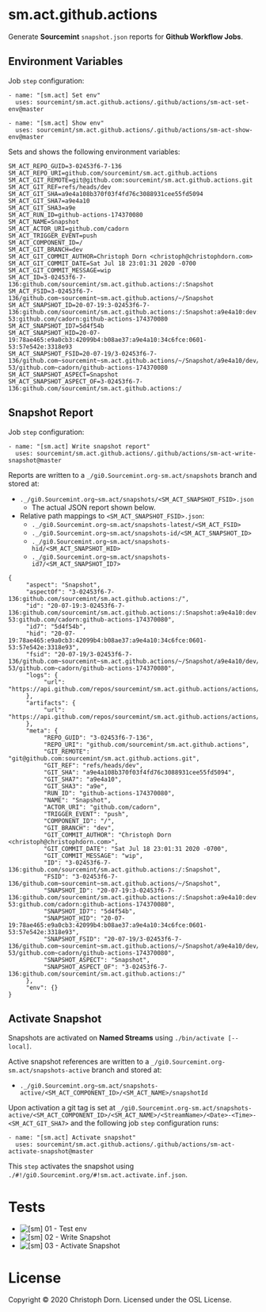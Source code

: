 sm.act.github.actions
=====================

Generate **Sourcemint** `snapshot.json` reports for **Github Workflow Jobs**.

Environment Variables
---------------------

Job `step` configuration:

```
- name: "[sm.act] Set env"
  uses: sourcemint/sm.act.github.actions/.github/actions/sm-act-set-env@master

- name: "[sm.act] Show env"
  uses: sourcemint/sm.act.github.actions/.github/actions/sm-act-show-env@master
```

Sets and shows the following environment variables:

```
SM_ACT_REPO_GUID=3-02453f6-7-136
SM_ACT_REPO_URI=github.com/sourcemint/sm.act.github.actions
SM_ACT_GIT_REMOTE=git@github.com:sourcemint/sm.act.github.actions.git
SM_ACT_GIT_REF=refs/heads/dev
SM_ACT_GIT_SHA=a9e4a108b370f03f4fd76c3088931cee55fd5094
SM_ACT_GIT_SHA7=a9e4a10
SM_ACT_GIT_SHA3=a9e
SM_ACT_RUN_ID=github-actions-174370080
SM_ACT_NAME=Snapshot
SM_ACT_ACTOR_URI=github.com/cadorn
SM_ACT_TRIGGER_EVENT=push
SM_ACT_COMPONENT_ID=/
SM_ACT_GIT_BRANCH=dev
SM_ACT_GIT_COMMIT_AUTHOR=Christoph Dorn <christoph@christophdorn.com>
SM_ACT_GIT_COMMIT_DATE=Sat Jul 18 23:01:31 2020 -0700
SM_ACT_GIT_COMMIT_MESSAGE=wip
SM_ACT_ID=3-02453f6-7-136:github.com/sourcemint/sm.act.github.actions:/:Snapshot
SM_ACT_FSID=3-02453f6-7-136/github.com~sourcemint~sm.act.github.actions/~/Snapshot
SM_ACT_SNAPSHOT_ID=20-07-19:3-02453f6-7-136:github.com/sourcemint/sm.act.github.actions:/:Snapshot:a9e4a10:dev:0601-53:github.com/cadorn:github-actions-174370080
SM_ACT_SNAPSHOT_ID7=5d4f54b
SM_ACT_SNAPSHOT_HID=20-07-19:78ae465:e9a0cb3:42099b4:b08ae37:a9e4a10:34c6fce:0601-53:57e542e:3318e93
SM_ACT_SNAPSHOT_FSID=20-07-19/3-02453f6-7-136/github.com~sourcemint~sm.act.github.actions/~/Snapshot/a9e4a10/dev/0601-53/github.com~cadorn/github-actions-174370080
SM_ACT_SNAPSHOT_ASPECT=Snapshot
SM_ACT_SNAPSHOT_ASPECT_OF=3-02453f6-7-136:github.com/sourcemint/sm.act.github.actions:/
```

Snapshot Report
---------------

Job `step` configuration:

```
- name: "[sm.act] Write snapshot report"
  uses: sourcemint/sm.act.github.actions/.github/actions/sm-act-write-snapshot@master
```

Reports are written to a `_/gi0.Sourcemint.org-sm.act/snapshots` branch and stored at:

 * `._/gi0.Sourcemint.org~sm.act/snapshots/<SM_ACT_SNAPSHOT_FSID>.json`
   * The actual JSON report shown below.
 * Relative path mappings to `<SM_ACT_SNAPSHOT_FSID>.json`:
    * `._/gi0.Sourcemint.org~sm.act/snapshots-latest/<SM_ACT_FSID>`
    * `._/gi0.Sourcemint.org~sm.act/snapshots-id/<SM_ACT_SNAPSHOT_ID>`
    * `._/gi0.Sourcemint.org~sm.act/snapshots-hid/<SM_ACT_SNAPSHOT_HID>`
    * `._/gi0.Sourcemint.org~sm.act/snapshots-id7/<SM_ACT_SNAPSHOT_ID7>`

```
{
     "aspect": "Snapshot",
     "aspectOf": "3-02453f6-7-136:github.com/sourcemint/sm.act.github.actions:/",
     "id": "20-07-19:3-02453f6-7-136:github.com/sourcemint/sm.act.github.actions:/:Snapshot:a9e4a10:dev:0601-53:github.com/cadorn:github-actions-174370080",
     "id7": "5d4f54b",
     "hid": "20-07-19:78ae465:e9a0cb3:42099b4:b08ae37:a9e4a10:34c6fce:0601-53:57e542e:3318e93",
     "fsid": "20-07-19/3-02453f6-7-136/github.com~sourcemint~sm.act.github.actions/~/Snapshot/a9e4a10/dev/0601-53/github.com~cadorn/github-actions-174370080",
     "logs": {
          "url": "https://api.github.com/repos/sourcemint/sm.act.github.actions/actions/runs/174370080/logs"
     },
     "artifacts": {
          "url": "https://api.github.com/repos/sourcemint/sm.act.github.actions/actions/runs/174370080/artifacts"
     },
     "meta": {
          "REPO_GUID": "3-02453f6-7-136",
          "REPO_URI": "github.com/sourcemint/sm.act.github.actions",
          "GIT_REMOTE": "git@github.com:sourcemint/sm.act.github.actions.git",
          "GIT_REF": "refs/heads/dev",
          "GIT_SHA": "a9e4a108b370f03f4fd76c3088931cee55fd5094",
          "GIT_SHA7": "a9e4a10",
          "GIT_SHA3": "a9e",
          "RUN_ID": "github-actions-174370080",
          "NAME": "Snapshot",
          "ACTOR_URI": "github.com/cadorn",
          "TRIGGER_EVENT": "push",
          "COMPONENT_ID": "/",
          "GIT_BRANCH": "dev",
          "GIT_COMMIT_AUTHOR": "Christoph Dorn <christoph@christophdorn.com>",
          "GIT_COMMIT_DATE": "Sat Jul 18 23:01:31 2020 -0700",
          "GIT_COMMIT_MESSAGE": "wip",
          "ID": "3-02453f6-7-136:github.com/sourcemint/sm.act.github.actions:/:Snapshot",
          "FSID": "3-02453f6-7-136/github.com~sourcemint~sm.act.github.actions/~/Snapshot",
          "SNAPSHOT_ID": "20-07-19:3-02453f6-7-136:github.com/sourcemint/sm.act.github.actions:/:Snapshot:a9e4a10:dev:0601-53:github.com/cadorn:github-actions-174370080",
          "SNAPSHOT_ID7": "5d4f54b",
          "SNAPSHOT_HID": "20-07-19:78ae465:e9a0cb3:42099b4:b08ae37:a9e4a10:34c6fce:0601-53:57e542e:3318e93",
          "SNAPSHOT_FSID": "20-07-19/3-02453f6-7-136/github.com~sourcemint~sm.act.github.actions/~/Snapshot/a9e4a10/dev/0601-53/github.com~cadorn/github-actions-174370080",
          "SNAPSHOT_ASPECT": "Snapshot",
          "SNAPSHOT_ASPECT_OF": "3-02453f6-7-136:github.com/sourcemint/sm.act.github.actions:/"
     },
     "env": {}
}
```

Activate Snapshot
-----------------

Snapshots are activated on **Named Streams** using `./bin/activate [--local]`.

Active snapshot references are written to a `_/gi0.Sourcemint.org-sm.act/snapshots-active` branch and stored at:

  * `._/gi0.Sourcemint.org~sm.act/snapshots-active/<SM_ACT_COMPONENT_ID>/<SM_ACT_NAME>/snapshotId`

Upon activation a git tag is set at `_/gi0.Sourcemint.org-sm.act/snapshots-active/<SM_ACT_COMPONENT_ID>/<SM_ACT_NAME>/<StreamName>/<Date>-<Time>-<SM_ACT_GIT_SHA7>` and the following job `step` configuration runs:

```
- name: "[sm.act] Activate snapshot"
  uses: sourcemint/sm.act.github.actions/.github/actions/sm-act-activate-snapshot@master
```

This `step` activates the snapshot using `./#!/gi0.Sourcemint.org/#!sm.act.activate.inf.json`.


Tests
=====

  * ![[sm] 01 - Test env](https://github.com/sourcemint/sm.act.github.actions/workflows/%5Bsm%5D%2001%20-%20Test%20env/badge.svg)
  * ![[sm] 02 - Write Snapshot](https://github.com/sourcemint/sm.act.github.actions/workflows/%5Bsm%5D%2002%20-%20Write%20Snapshot/badge.svg)
  * ![[sm] 03 - Activate Snapshot](https://github.com/sourcemint/sm.act.github.actions/workflows/%5Bsm%5D%2003%20-%20Activate%20Snapshot/badge.svg)


License
=======

Copyright &copy; 2020 Christoph Dorn. Licensed under the OSL License.
